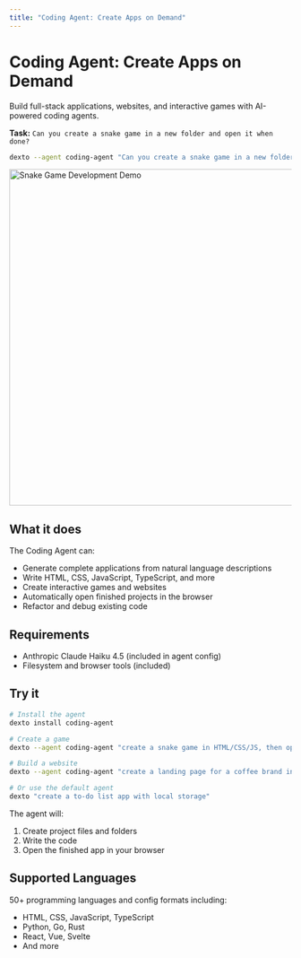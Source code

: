 ```yaml
---
title: "Coding Agent: Create Apps on Demand"
---
```


# Coding Agent: Create Apps on Demand

Build full-stack applications, websites, and interactive games with AI-powered coding agents.

**Task:** `Can you create a snake game in a new folder and open it when done?`

```bash
dexto --agent coding-agent "Can you create a snake game in a new folder and open it when done?"
```

<img src="/assets/coding_agent_demo.gif" alt="Snake Game Development Demo" width="600"/>

## What it does

The Coding Agent can:
- Generate complete applications from natural language descriptions
- Write HTML, CSS, JavaScript, TypeScript, and more
- Create interactive games and websites
- Automatically open finished projects in the browser
- Refactor and debug existing code

## Requirements

- Anthropic Claude Haiku 4.5 (included in agent config)
- Filesystem and browser tools (included)

## Try it

```bash
# Install the agent
dexto install coding-agent

# Create a game
dexto --agent coding-agent "create a snake game in HTML/CSS/JS, then open it in the browser"

# Build a website
dexto --agent coding-agent "create a landing page for a coffee brand inspired by star wars"

# Or use the default agent
dexto "create a to-do list app with local storage"
```

The agent will:
1. Create project files and folders
2. Write the code
3. Open the finished app in your browser

## Supported Languages

50+ programming languages and config formats including:
- HTML, CSS, JavaScript, TypeScript
- Python, Go, Rust
- React, Vue, Svelte
- And more
